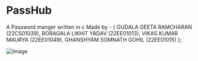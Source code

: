 # PassHub
A Password manger written in c 
Made by - { GUDALA GEETA RAMCHARAN (22CS01039),
            BORAGALA LIKHIT YADAV (22EE01013),
            VIKAS KUMAR MAURYA (22EE01049),
            GHANSHYAM SOMNATH GOHIL (22EE01015) };

![Image](Screenshot(133).png)


